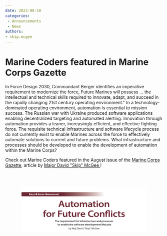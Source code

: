 ```yaml
---
date: 2023-08-18
categories: 
 - Announcements
 - News
authors:
- skip.mcgee
---
```

# Marine Coders featured in Marine Corps Gazette

>
In Force Design 2030, Commandant Berger identifies an imperative requirement to modernize
the force, Future Marines will
possess ... the intellectual and technical
skills required to innovate, adapt, and
succeed in the rapidly changing 21st
century operating environment.” In
a technology-dominated operating
environment, automation is essential
to mission success. The Russian war
with Ukraine produced software applications enabling decentralized targeting
and automated alerting. Innovation
through automation provides a leaner,
increasingly efficient, and effective
fighting force. The requisite technical
infrastructure and software lifecycle
process do not currently exist to enable
Marines across the force to effectively
automate solutions to current and future problems. What infrastructure and
processes should be developed to enable
the development of automation within
the Marine Corps?

Check out Marine Coders featured in the August issue of the [Marine Corps Gazette](https://mca-marines.org/blog/gazette/), article by [Major David "Skip" McGee ](https://skipmcgee.github.io/)!
<html lang="en">
<head>
  <meta charset="UTF-8">
  <meta name="viewport" content="width=device-width, initial-scale=1.0">
  <link rel="stylesheet" href="global-styles.css">
  <style>
    div.container {
      display: flex;
      justify-content: center;
    }
    .fullclick {
      margin: 1em 0;
      padding: 0;
      max-width: 30em;
    }
    .fullclick li {
      list-style: none;
      margin: 1em 0;
      padding: 20px 10px;
      background: var(--marine-coders-bg--dark);
      position: relative;
      transition: 400ms;
    }
   .fullclick p a {
      color: lime;
      z-index: 2;
      position: relative;
    }
    .fullclick a.main {
      color: #85baff;
      text-align: right;
      display: block;
      z-index: 1;
    }
    .fullclick li a.main::after {
      position: absolute;
      top: 0;
      left: 0;
      right: 0;
      bottom: 0;
      content: ' ';
    }
    .fullclick:hover a.main, 
    .fullclick:focus-within a.main {
      color: #cfe4ff;
    }
    .fullclick li:hover, .fullclick li:focus-within {
      background:#484848;
      box-shadow: 0px 3px 6px #000;
    }
  </style>
</head>
<div class="container">
  <ul class="fullclick" >
    <li>
      <img src ="/assets/McGeeGazette_Preview.png" alt="Gazette" 
        style="max-width: 100%
        max-height: 100%" /> 
      <a href="/assets/McGeeGazetteArticle0823.pdf" class="main"></a>
    </li>
  </ul>
</div>
</html>